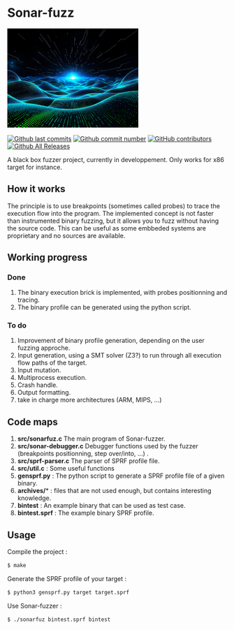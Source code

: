 

# Sonar-fuzz

<img width='300px' src='./cover-image.jpg' align=right/>


[![Github last commits](https://img.shields.io/github/last-commit/hexwreaker/sonar-fuzzer)](https://github.com/hexwreaker/sonar-fuzzer/commits/master)
[![Github commit number](https://img.shields.io/github/commit-activity/t/hexwreaker/sonar-fuzzer)](https://github.com/hexwreaker/sonar-fuzzer/commits/master)
[![GitHub contributors](https://img.shields.io/github/contributors/hexwreaker/sonar-fuzzer)](https://img.shields.io/github/last-commit/hexwreaker/sonar-fuzzer/graphs/contributors)
[![Github All Releases](https://img.shields.io/github/downloads/hexwreaker/sonar-fuzzer/total.svg)](https://img.shields.io/github/last-commit/hexwreaker/sonar-fuzzer/releases/)

A black box fuzzer project, currently in developpement. Only works for x86 target for instance.

## How it works

The principle is to use breakpoints (sometimes called probes) to trace the execution flow into the program. The implemented concept is not faster than instrumented binary fuzzing, but it allows you to fuzz without having the source code. This can be useful as some embbeded systems are proprietary and no sources are available.

## Working progress

### Done

1. The binary execution brick is implemented, with probes positionning and tracing.
2. The binary profile can be generated using the python script.

### To do

1. Improvement of binary profile generation, depending on the user fuzzing approche.
1. Input generation, using a SMT solver (Z3?) to run through all execution flow paths of the target.
1. Input mutation.
2. Multiprocess execution.
2. Crash handle.
2. Output formatting.
1. take in charge more architectures (ARM, MIPS, ...)


## Code maps

1. **src/sonarfuz.c** The main program of Sonar-fuzzer.
1. **src/sonar-debugger.c** Debugger functions used by the fuzzer (breakpoints positionning, step over/into, ...) .
1. **src/sprf-parser.c** The parser of SPRF profile file.
1. **src/util.c** : Some useful functions
1. **gensprf.py** : The python script to generate a SPRF profile file of a given binary.
1. **archives/*** : files that are not used enough, but contains interesting knowledge.
1. **bintest** : An example binary that can be used as test case.
1. **bintest.sprf** : The example binary SPRF profile.

## Usage

Compile the project :

```sh
$ make
```

Generate the SPRF profile of your target :

```sh
$ python3 gensprf.py target target.sprf
```

Use Sonar-fuzzer :

```sh
$ ./sonarfuz bintest.sprf bintest
```




